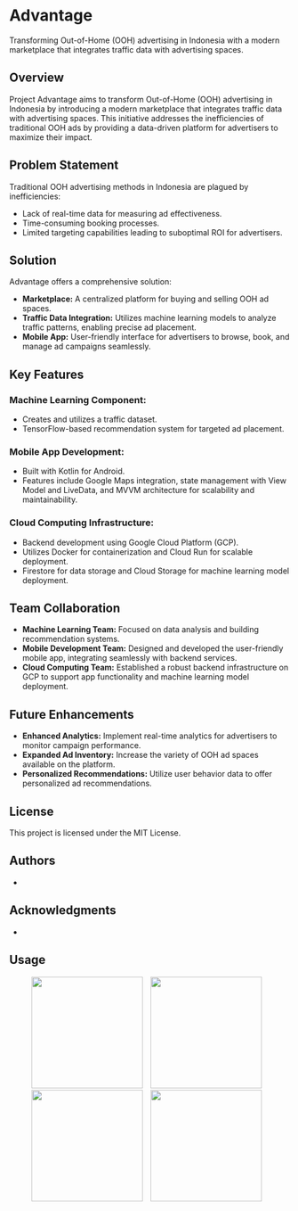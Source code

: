 # Advantage
Transforming Out-of-Home (OOH) advertising in Indonesia with a modern marketplace that integrates traffic data with advertising spaces.

## Overview
Project Advantage aims to transform Out-of-Home (OOH) advertising in Indonesia by introducing a modern marketplace that integrates traffic data with advertising spaces. This initiative addresses the inefficiencies of traditional OOH ads by providing a data-driven platform for advertisers to maximize their impact.

## Problem Statement
Traditional OOH advertising methods in Indonesia are plagued by inefficiencies:

* Lack of real-time data for measuring ad effectiveness.
* Time-consuming booking processes.
* Limited targeting capabilities leading to suboptimal ROI for advertisers.

## Solution
Advantage offers a comprehensive solution:

* **Marketplace:** A centralized platform for buying and selling OOH ad spaces.
* **Traffic Data Integration:** Utilizes machine learning models to analyze traffic patterns, enabling precise ad placement.
* **Mobile App:** User-friendly interface for advertisers to browse, book, and manage ad campaigns seamlessly.

## Key Features
### Machine Learning Component:

* Creates and utilizes a traffic dataset.
* TensorFlow-based recommendation system for targeted ad placement.

### Mobile App Development:

* Built with Kotlin for Android.
* Features include Google Maps integration, state management with View Model and LiveData, and MVVM architecture for scalability and maintainability.

### Cloud Computing Infrastructure:

* Backend development using Google Cloud Platform (GCP).
* Utilizes Docker for containerization and Cloud Run for scalable deployment.
* Firestore for data storage and Cloud Storage for machine learning model deployment.

## Team Collaboration
* **Machine Learning Team:** Focused on data analysis and building recommendation systems.
* **Mobile Development Team:** Designed and developed the user-friendly mobile app, integrating seamlessly with backend services.
* **Cloud Computing Team:** Established a robust backend infrastructure on GCP to support app functionality and machine learning model deployment.

## Future Enhancements
* **Enhanced Analytics:** Implement real-time analytics for advertisers to monitor campaign performance.
* **Expanded Ad Inventory:** Increase the variety of OOH ad spaces available on the platform.
* **Personalized Recommendations:** Utilize user behavior data to offer personalized ad recommendations.

## License
This project is licensed under the MIT License.

## Authors
* 

## Acknowledgments
*  
  
## Usage
<p align="center"> 
    <img src=""
        alt=""    
        style="margin-right: 10px;"    
        width="200" />
    <img src=""
        alt=""    
        style="margin-right: 10px;"    
        width="200" />
    <img src=""
        alt=""    
        style="margin-right: 10px;"    
        width="200" />
    <img src=""
        alt=""    
        style="margin-right: 10px;"    
        width="200" />
</p>
